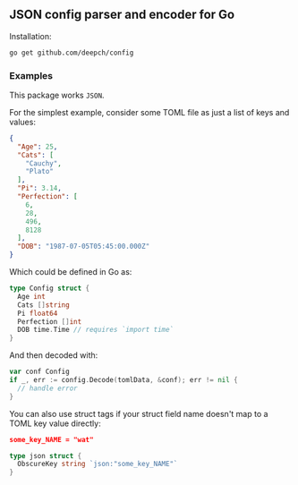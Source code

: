 ## JSON config parser and encoder for Go

Installation:

```bash
go get github.com/deepch/config
```

### Examples

This package works `JSON`.

For the simplest example, consider some TOML file as just a list of keys
and values:

```json
{
  "Age": 25,
  "Cats": [
    "Cauchy",
    "Plato"
  ],
  "Pi": 3.14,
  "Perfection": [
    6,
    28,
    496,
    8128
  ],
  "DOB": "1987-07-05T05:45:00.000Z"
}
```

Which could be defined in Go as:

```go
type Config struct {
  Age int
  Cats []string
  Pi float64
  Perfection []int
  DOB time.Time // requires `import time`
}
```

And then decoded with:

```go
var conf Config
if _, err := config.Decode(tomlData, &conf); err != nil {
  // handle error
}
```

You can also use struct tags if your struct field name doesn't map to a TOML
key value directly:

```json
some_key_NAME = "wat"
```

```go
type json struct {
  ObscureKey string `json:"some_key_NAME"`
}
```
